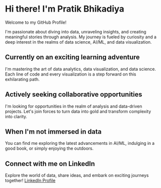 # Hi there! I'm Pratik Bhikadiya

Welcome to my GitHub Profile!

I'm passionate about diving into data, unraveling insights, and creating meaningful stories through analysis. My journey is fueled by curiosity and a deep interest in the realms of data science, AI/ML, and data visualization.

## Currently on an exciting learning adventure

I'm mastering the art of data analytics, data visualization, and data science. Each line of code and every visualization is a step forward on this exhilarating path.

## Actively seeking collaborative opportunities

I'm looking for opportunities in the realm of analysis and data-driven projects. Let's join forces to turn data into gold and transform complexity into clarity.

## When I'm not immersed in data

You can find me exploring the latest advancements in AI/ML, indulging in a good book, or simply enjoying the outdoors.

## Connect with me on LinkedIn

Explore the world of data, share ideas, and embark on exciting journeys together! [LinkedIn Profile](https://www.linkedin.com/in/pratik-bhikadiya-424b91b1)

